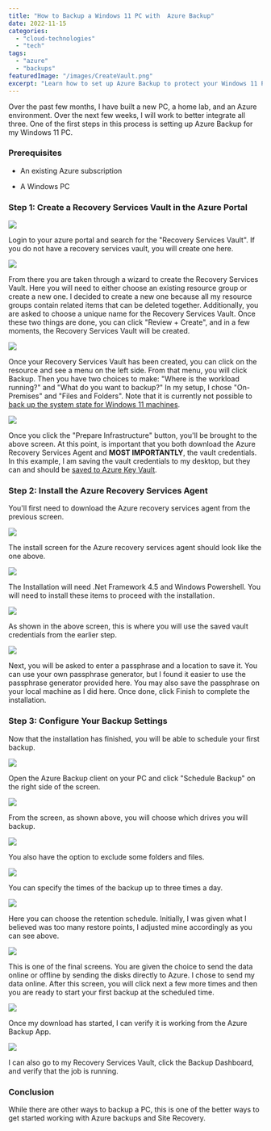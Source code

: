 ```yaml
---
title: "How to Backup a Windows 11 PC with  Azure Backup"
date: 2022-11-15
categories: 
  - "cloud-technologies"
  - "tech"
tags: 
  - "azure"
  - "backups"
featuredImage: "/images/CreateVault.png"
excerpt: "Learn how to set up Azure Backup to protect your Windows 11 PC files and integrate your home lab with Azure cloud services."
---
```


Over the past few months, I have built a new PC, a home lab, and an Azure environment. Over the next few weeks, I will work to better integrate all three. One of the first steps in this process is setting up Azure Backup for my Windows 11 PC.

### Prerequisites

- An existing Azure subscription

- A Windows PC

### Step 1: Create a Recovery Services Vault in the Azure Portal

[![](https://sherifalghali.com/wp-content/uploads/2022/11/CreateVault-1024x542.png)](https://sherifalghali.com/wp-content/uploads/2022/11/CreateVault.png)

Login to your azure portal and search for the "Recovery Services Vault". If you do not have a recovery services vault, you will create one here.

[![](https://sherifalghali.com/wp-content/uploads/2022/11/CreateVault2-1024x546.png)](https://sherifalghali.com/wp-content/uploads/2022/11/CreateVault2.png)

From there you are taken through a wizard to create the Recovery Services Vault. Here you will need to either choose an existing resource group or create a new one. I decided to create a new one because all my resource groups contain related items that can be deleted together. Additionally, you are asked to choose a unique name for the Recovery Services Vault. Once these two things are done, you can click "Review + Create", and in a few moments, the Recovery Services Vault will be created.

[![](https://sherifalghali.com/myblog/wp-content/uploads/2022/11/Image-11-15-22-at-12.30-PM-1024x491.jpeg)](https://sherifalghali.com/wp-content/uploads/2022/11/Image-11-15-22-at-12.30-PM-scaled-1.jpeg)

Once your Recovery Services Vault has been created, you can click on the resource and see a menu on the left side. From that menu, you will click Backup. Then you have two choices to make: "Where is the workload running?" and "What do you want to backup?" In my setup, I chose "On-Premises" and "Files and Folders". Note that it is currently not possible to [back up the system state for Windows 11 machines](https://learn.microsoft.com/en-us/azure/backup/backup-support-matrix-mars-agent).

[![](https://sherifalghali.com/wp-content/uploads/2022/11/CreateVault6A.png)](https://sherifalghali.com/wp-content/uploads/2022/11/CreateVault6A.png)

Once you click the "Prepare Infrastructure" button, you'll be brought to the above screen. At this point, is important that you both download the Azure Recovery Services Agent and **MOST IMPORTANTLY**, the vault credentials. In this example, I am saving the vault credentials to my desktop, but they can and should be [saved to Azure Key Vault](https://sherifalghali.com/2022/11/21/how-to-create-an-azure-key-vault-to-store-secrets/).

### Step 2: Install the Azure Recovery Services Agent

You'll first need to download the Azure recovery services agent from the previous screen.

[![](https://sherifalghali.com/wp-content/uploads/2022/11/CreateVault7A.png)](https://sherifalghali.com/wp-content/uploads/2022/11/CreateVault7A.png)

The install screen for the Azure recovery services agent should look like the one above.

[![](https://sherifalghali.com/wp-content/uploads/2022/11/CreateVault8A.png)](https://sherifalghali.com/wp-content/uploads/2022/11/CreateVault8A.png)

The Installation will need .Net Framework 4.5 and Windows Powershell. You will need to install these items to proceed with the installation.

[![](https://sherifalghali.com/wp-content/uploads/2022/11/CreateVault9-1.png)](https://sherifalghali.com/wp-content/uploads/2022/11/CreateVault9-1.png)

As shown in the above screen, this is where you will use the saved vault credentials from the earlier step.

[![](https://sherifalghali.com/wp-content/uploads/2022/11/CreateVault10.png)](https://sherifalghali.com/wp-content/uploads/2022/11/CreateVault10.png)

Next, you will be asked to enter a passphrase and a location to save it. You can use your own passphrase generator, but I found it easier to use the passphrase generator provided here. You may also save the passphrase on your local machine as I did here. Once done, click Finish to complete the installation.

### Step 3: Configure Your Backup Settings

Now that the installation has finished, you will be able to schedule your first backup.

[![](https://sherifalghali.com/wp-content/uploads/2022/11/CreateVault11-1024x685.png)](https://sherifalghali.com/wp-content/uploads/2022/11/CreateVault11.png)

Open the Azure Backup client on your PC and click "Schedule Backup" on the right side of the screen.

[![](https://sherifalghali.com/wp-content/uploads/2022/11/CreateVault13-1024x624.png)](https://sherifalghali.com/wp-content/uploads/2022/11/CreateVault13.png)

From the screen, as shown above, you will choose which drives you will backup.

[![](https://sherifalghali.com/wp-content/uploads/2022/11/CreateVault14-1024x686.png)](https://sherifalghali.com/wp-content/uploads/2022/11/CreateVault14.png)

You also have the option to exclude some folders and files.

[![](https://sherifalghali.com/wp-content/uploads/2022/11/CreateVault15-1024x651.png)](https://sherifalghali.com/wp-content/uploads/2022/11/CreateVault15.png)

You can specify the times of the backup up to three times a day.

[![](https://sherifalghali.com/wp-content/uploads/2022/11/CreateVault16-1024x658.png)](https://sherifalghali.com/wp-content/uploads/2022/11/CreateVault16.png)

Here you can choose the retention schedule. Initially, I was given what I believed was too many restore points, I adjusted mine accordingly as you can see above.

[![](https://sherifalghali.com/wp-content/uploads/2022/11/CreateVault17-1024x655.png)](https://sherifalghali.com/wp-content/uploads/2022/11/CreateVault17.png)

This is one of the final screens. You are given the choice to send the data online or offline by sending the disks directly to Azure. I chose to send my data online. After this screen, you will click next a few more times and then you are ready to start your first backup at the scheduled time.

[![](https://sherifalghali.com/wp-content/uploads/2022/11/CreateVault18-1024x609.png)](https://sherifalghali.com/wp-content/uploads/2022/11/CreateVault18.png)

Once my download has started, I can verify it is working from the Azure Backup App.

[![](https://sherifalghali.com/wp-content/uploads/2022/11/CreateVault19-1024x490.png)](https://sherifalghali.com/wp-content/uploads/2022/11/CreateVault19.png)

I can also go to my Recovery Services Vault, click the Backup Dashboard, and verify that the job is running.

### Conclusion

While there are other ways to backup a PC, this is one of the better ways to get started working with Azure backups and Site Recovery.

